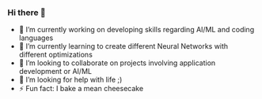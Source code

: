 ### Hi there 👋

- 🔭 I’m currently working on developing skills regarding AI/ML and coding languages
- 🌱 I’m currently learning to create different Neural Networks with different optimizations
- 👯 I’m looking to collaborate on projects involving application development or AI/ML
- 🤔 I’m looking for help with life ;)
- ⚡ Fun fact: I bake a mean cheesecake
